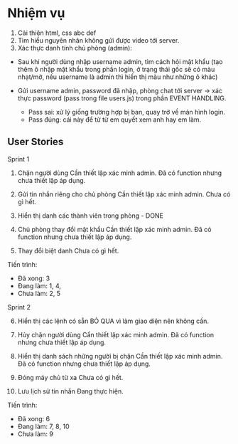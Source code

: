 # Nhiệm vụ

1. Cải thiện html, css
    abc
    def
2. Tìm hiểu nguyên nhân không gửi được video tới server.
3. Xác thực danh tính chủ phòng (admin):

- Sau khi người dùng nhập username admin, tìm cách hỏi mật khẩu (tạo thêm ô nhập mật khẩu trong phần login, ở trạng thái gốc sẽ có màu nhạt/mờ, nếu username là admin thì hiển thị màu như những ô khác)

- Gửi username admin, password đã nhập, phòng chat tới server -> xác thực password (pass trong file users.js) trong phần EVENT HANDLING.
  - Pass sai: xử lý giống trường hợp bị ban, quay trở về màn hình login.
  - Pass đúng: cái này để từ từ em quyết xem anh hay em làm.

## User Stories

Sprint 1

1. Chặn người dùng
  Cần thiết lập xác minh admin.
  Đã có function nhưng chưa thiết lập áp dụng.

2. Gửi tin nhắn riêng cho chủ phòng
  Cần thiết lập xác minh admin.
  Chưa có gì hết.

3. Hiển thị danh các thành viên trong phòng - DONE

4. Chủ phòng thay đổi mật khẩu
  Cần thiết lập xác minh admin.
  Đã có function nhưng chưa thiết lập áp dụng.

5. Thay đổi biệt danh
  Chưa có gì hết.

Tiến trình:

- Đã xong: 3
- Đang làm: 1, 4,
- Chưa làm: 2, 5

Sprint 2

6. Hiển thị các lệnh có sẵn
  BỎ QUA vì làm giao diện nên không cần.

7. Hủy chặn người dùng
  Cần thiết lập xác minh admin.
  Đã có function nhưng chưa thiết lập áp dụng.

8. Hiển thị danh sách những người bị chặn
  Cần thiết lập xác minh admin.
  Đã có function nhưng chưa thiết lập áp dụng.

9. Đóng máy chủ từ xa
  Chưa có gì hết.

10. Lưu lịch sử tin nhắn
  Đang thực hiện.

Tiến trình:

- Đã xong: 6
- Đang làm: 7, 8, 10
- Chưa làm: 9
